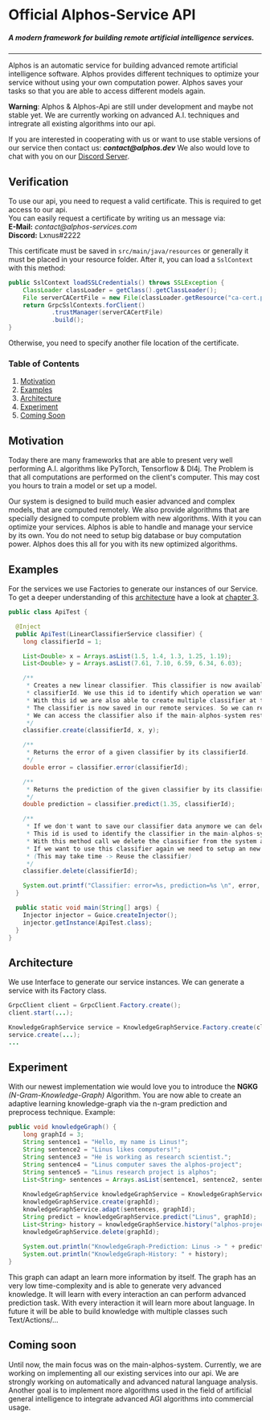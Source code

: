 # Official Alphos-Service API
##### A modern framework for building remote artificial intelligence services.

---

Alphos is an automatic service for building advanced remote artificial intelligence software. Alphos provides different techniques to optimize your service without using your own computation power. Alphos saves your tasks so that you are able to access different models again. 

**Warning**: Alphos & Alphos-Api are still under development and maybe not stable yet.
We are currently working on advanced A.I. techniques and intregrate all existing algorithms into our api.

If you are interested in cooperating with us or want to use stable versions of our service then contact us: **_contact@alphos.dev_**
We also would love to chat with you on our [Discord Server](https://discord.gg/YfWmtNcgCY).

## Verification

To use our api, you need to request a valid certificate. This is required to get access to our api.\
You can easily request a certificate by writing us an message via:\
**E-Mail:** _contact@alphos-services.com_\
**Discord:** Lxnus#2222

This certificate must be saved in `src/main/java/resources` or generally it must be placed in your resource folder.
After it, you can load a `SslContext` with this method:
```java
public SslContext loadSSLCredentials() throws SSLException {
    ClassLoader classLoader = getClass().getClassLoader();
    File serverCACertFile = new File(classLoader.getResource("ca-cert.pem").getFile());
    return GrpcSslContexts.forClient()
            .trustManager(serverCACertFile)
            .build();
}
```
Otherwise, you need to specify another file location of the certificate.

### Table of Contents
1. [Motivation](#motivation)
2. [Examples](#examples)
3. [Architecture](#architecture)
4. [Experiment](#experiment)
5. [Coming Soon](#coming-soon)

## Motivation
Today there are many frameworks that are able to present very well performing A.I. algorithms like
PyTorch, Tensorflow & Dl4j. The Problem is that all computations are performed on the 
client's computer. This may cost you hours to train a model or set up a model.

Our system is designed to build much easier advanced and complex models, that are computed remotely. We also provide algorithms
that are specially designed to compute problem with new algorithms. With it you can optimize your services.
Alphos is able to handle and manage your service by its own. You do not need to setup big database or buy computation power.
Alphos does this all for you with its new optimized algorithms.

## Examples
For the services we use Factories to generate our instances of our Service.
To get a deeper understanding of this [architecture](#architecture) have a look at [chapter 3](#architecture).
```java
public class ApiTest {

  @Inject
  public ApiTest(LinearClassifierService classifier) {
    long classifierId = 1;

    List<Double> x = Arrays.asList(1.5, 1.4, 1.3, 1.25, 1.19);
    List<Double> y = Arrays.asList(7.61, 7.10, 6.59, 6.34, 6.03);

    /**
     * Creates a new linear classifier. This classifier is now available and accessible with the
     * classifierId. We use this id to identify which operation we want to execute on our classifiers.
     * With this id we are also able to create multiple classifier at the same time.
     * The classifier is now saved in our remote services. So we can reuse them after restarting our software.
     * We can access the classifier also if the main-alphos-system restarts.
     */
    classifier.create(classifierId, x, y);

    /**
     * Returns the error of a given classifier by its classifierId.
     */
    double error = classifier.error(classifierId);

    /**
     * Returns the prediction of the given classifier by its classifierId.
     */
    double prediction = classifier.predict(1.35, classifierId);

    /**
     * If we don't want to save our classifier data anymore we can delete it with its identification id.
     * This id is used to identify the classifier in the main-alphos-system.
     * With this method call we delete the classifier from the system and all data are deleted.
     * If we want to use this classifier again we need to setup an new one. 
     * (This may take time -> Reuse the classifier)
     */
    classifier.delete(classifierId);

    System.out.printf("Classifier: error=%s, prediction=%s \n", error, prediction);
  }

  public static void main(String[] args) {
    Injector injector = Guice.createInjector();
    injector.getInstance(ApiTest.class);
  }
}
```

## Architecture
We use Interface to generate our service instances. We can generate a service with its Factory class.
```java
GrpcClient client = GrpcClient.Factory.create();
client.start(...);

KnowledgeGraphService service = KnowledgeGraphService.Factory.create(client);
service.create(...);
...
```

## Experiment
With our newest implementation wie would love you to introduce the **NGKG** _(N-Gram-Knowledge-Graph)_ Algorithm.
You are now able to create an adaptive learning knowledge-graph via the n-gram prediction and preprocess technique. 
Example: 
```java
public void knowledgeGraph() {
    long graphId = 3;
    String sentence1 = "Hello, my name is Linus!";
    String sentence2 = "Linus likes computers!";
    String sentence3 = "He is working as research scientist.";
    String sentence4 = "Linus computer saves the alphos-project";
    String sentence5 = "Linus research project is alphos";
    List<String> sentences = Arrays.asList(sentence1, sentence2, sentence3, sentence4, sentence5);
    
    KnowledgeGraphService knowledgeGraphService = KnowledgeGraphService.Factory.create(client);
    knowledgeGraphService.create(graphId);
    knowledgeGraphService.adapt(sentences, graphId);
    String predict = knowledgeGraphService.predict("Linus", graphId);
    List<String> history = knowledgeGraphService.history("alphos-project", 4, graphId);
    knowledgeGraphService.delete(graphId);
    
    System.out.println("KnowledgeGraph-Prediction: Linus -> " + predict);
    System.out.println("KnowledgeGraph-History: " + history);
}
```
This graph can adapt an learn more information by itself. The graph has an very low time-complexity and is able 
to generate very advanced knowledge. It will learn with every interaction an can perform advanced prediction task.
With every interaction it will learn more about language. In future it will be able to build knowledge with multiple
classes such Text/Actions/...

## Coming soon
Until now, the main focus was on the main-alphos-system. Currently, we are 
working on implementing all our existing services into our api.
We are strongly working on automatically and advanced natural language analysis.
Another goal is to implement more algorithms used in the field of 
artificial general intelligence to integrate advanced AGI algorithms into commercial usage.
